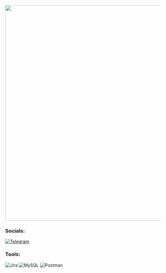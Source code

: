 <img src="https://cdn.shopify.com/s/files/1/0965/7874/articles/believe-01.png?v=1544615290" width="900" height="700">

### Socials:
[![Telegram](https://img.shields.io/badge/-Telegram-090909?style=for-the-badge&logo=telegram&logoColor=27A0D9)](https://t.me/aectan1987)
### Tools:
![Jira](https://img.shields.io/badge/-Jira-090909?style=for-the-badge&logo=jira&logoColor=0052CC)
![MySQL](https://img.shields.io/badge/-MySQL-090909?style=for-the-badge&logo=mysql&logoColor=4479A1)
![Postman](https://img.shields.io/badge/-Postman-090909?style=for-the-badge&logo=postman&logoColor=FF6C37)
